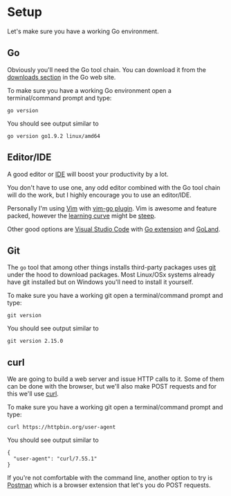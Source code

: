 # Setup

Let's make sure you have a working Go environment.


## Go

Obviously you'll need the Go tool chain. You can download it from the
[downloads section][dl] in the Go web site.

To make sure you have a working Go environment open a terminal/command prompt
and type:

    go version

You should see output similar to

    go version go1.9.2 linux/amd64


[dl]: https://golang.org/dl/


## Editor/IDE

A good editor or [IDE][ide] will boost your productivity by a lot.

You don't have to use one, any odd editor combined with the Go tool chain will do the work,
but I highly encourage you to use an editor/IDE.

Personally I'm using [Vim][vim] with [vim-go plugin][vim-go]. Vim is awesome
and feature packed, however the [learning curve][curve] might be [steep][steep].

Other good options are [Visual Studio Code][vscode] with [Go
extension][vscode-go] and [GoLand][goland].

[curve]: http://www.terminally-incoherent.com/blog/2006/08/01/text-editor-learning-curves/
[goland]: https://www.jetbrains.com/go/
[ide]: https://en.wikipedia.org/wiki/Integrated_development_environment
[vim-go]: https://github.com/fatih/vim-go
[vim]: http://www.vim.org/
[vscode-go]: https://marketplace.visualstudio.com/items?itemName=lukehoban.Go
[vscode]: https://code.visualstudio.com/
[steep]: https://stackoverflow.blog/2017/05/23/stack-overflow-helping-one-million-developers-exit-vim/


## Git

The `go` tool that among other things installs third-party packages uses
[git][git] under the hood to download packages. Most Linux/OSx systems already
have git installed but on Windows you'll need to install it yourself.

To make sure you have a working git open a terminal/command prompt
and type:

    git version

You should see output similar to

    git version 2.15.0

[git]: https://git-scm.com/

## curl

We are going to build a web server and issue HTTP calls to it. Some of them can
be done with the browser, but we'll also make POST requests and for this we'll
use [curl][curl].


To make sure you have a working git open a terminal/command prompt
and type:

    curl https://httpbin.org/user-agent

You should see output similar to

    {
      "user-agent": "curl/7.55.1"
    }


If you're not comfortable with the command line, another option to try is
[Postman][postman] which is a browser extension that let's you do POST requests.

[curl]: https://curl.haxx.se/
[postman]: https://www.getpostman.com/
